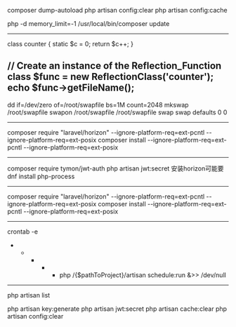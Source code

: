composer dump-autoload 
php artisan config:clear
php artisan config:cache

php -d memory_limit=-1 /usr/local/bin/composer update

---------------
class counter
    {
        static $c = 0;
        return $c++;
    }
 
// Create an instance of the Reflection_Function class
    $func = new ReflectionClass('counter');
   echo    $func->getFileName();
-------------------


dd if=/dev/zero of=/root/swapfile bs=1M count=2048
mkswap /root/swapfile
swapon /root/swapfile
/root/swapfile swap swap defaults 0 0

----------------------------------

composer require "laravel/horizon" --ignore-platform-req=ext-pcntl --ignore-platform-req=ext-posix
composer install --ignore-platform-req=ext-pcntl --ignore-platform-req=ext-posix


-------------------

composer require tymon/jwt-auth
php artisan jwt:secret
安装horizon可能要
dnf install php-process

-----------
composer require "laravel/horizon" --ignore-platform-req=ext-pcntl --ignore-platform-req=ext-posix 
composer install --ignore-platform-req=ext-pcntl --ignore-platform-req=ext-posix


-----------------------
crontab -e



* * * * * php /{$pathToProject}/artisan schedule:run &>> /dev/null


------------------------------------

php artisan list

php artisan key:generate
php artisan jwt:secret
php artisan cache:clear
php artisan config:clear




